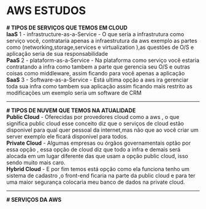 # AWS ESTUDOS  
<strong># TIPOS DE SERVIÇOS QUE TEMOS EM CLOUD </strong>
<br>
<strong>IaaS</strong> 
1 - infrastructure-as-a-Service - 
O que seria a infrastrutura como serviço você, contrataria apenas a infraestrutura da aws exemplo as partes como (networking,storage,services e virtualization ),as questões de O/S e aplicação seria de sua
responsabilidade
<br>
<strong>PaaS</strong>
2 - plataform-as-a-Service -
Na plataforma como serviço você estaria contratando a infra como  tambem a parte que gerencia  seu O/S e outras coisas como middleware, assim ficando para você apenas a aplicação
<br>
<strong>SaaS</strong>
3 - Software-as-a-Service -
Está ultima opção a aws ira gerenciar toda sua infra como tambem sua aplicação assim ficando mais restrito as modificações um exemplo seria um software de CRM
______________________________________________________________________________________________________________________________________________________________________________________________________________
<strong># TIPOS DE NUVEM QUE TEMOS NA ATUALIDADE</strong>
<br>
<strong>Public Cloud</strong> - Oferecidas por provedores cloud como a aws , o que significa public cloud esse conceito diz que o serviços de cloud estão disponivel para qual quer pessoal da internet,mas não
que ao você criar um server exemplo ele ficará disponivel para todos.
<br>
<strong>Private Cloud</strong> - Algumas empresas ou órgãos governamentais optão por essa opção , essa opção de cloud diz que todo a infra e demais será alocada em um lugar diferente das que usam a opção public cloud, 
isso sendo muito mais caro.
<br>
<strong>Hybrid Cloud</strong> - E por fim temos está opção como ela funciona tenho um sistema de cadastro ,o front-end ficaria na parte da public cloud e para ter uma maior segurança colocaria meu banco de
dados na private cloud.
_____________________________________________________________________________________________________________________________________________________________________________________________________________
<strong># SERVIÇOS DA AWS </strong>



